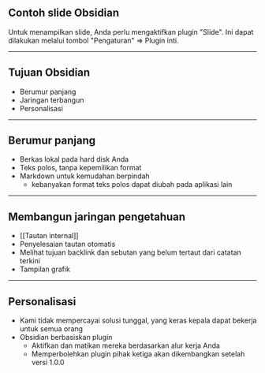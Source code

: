 ## Contoh slide Obsidian

Untuk menampilkan slide, Anda perlu mengaktifkan plugin "Slide".
Ini dapat dilakukan melalui tombol "Pengaturan" => Plugin inti.

---

## Tujuan Obsidian

- Berumur panjang
- Jaringan terbangun
- Personalisasi

---

## Berumur panjang

- Berkas lokal pada hard disk Anda
- Teks polos, tanpa kepemilikan format
- Markdown untuk kemudahan berpindah
  - kebanyakan format teks polos dapat diubah pada aplikasi lain

---

## Membangun jaringan pengetahuan

- [[Tautan internal]]
- Penyelesaian tautan otomatis
- Melihat tujuan backlink dan sebutan yang belum tertaut dari catatan terkini
- Tampilan grafik

---

## Personalisasi

- Kami tidak mempercayai solusi tunggal, yang keras kepala dapat bekerja untuk semua orang
- Obsidian berbasiskan plugin
    - Aktifkan dan matikan mereka berdasarkan alur kerja Anda
    - Memperbolehkan plugin pihak ketiga akan dikembangkan setelah versi 1.0.0
